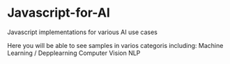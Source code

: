 # Javascript-for-AI
Javascript implementations for various AI use cases

Here you will be able to see samples in varios categoris including:
Machine Learning / Depplearning
Computer Vision
NLP
